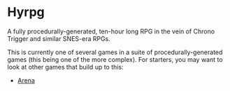 # Hyrpg


A fully procedurally-generated, ten-hour long RPG in the vein of Chrono Trigger and similar SNES-era RPGs.

This is currently one of several games in a suite of procedurally-generated games (this being one of the more complex). For starters, you may want to look at other games that build up to this:

- [Arena](http://github.com/ashes999/arena)
